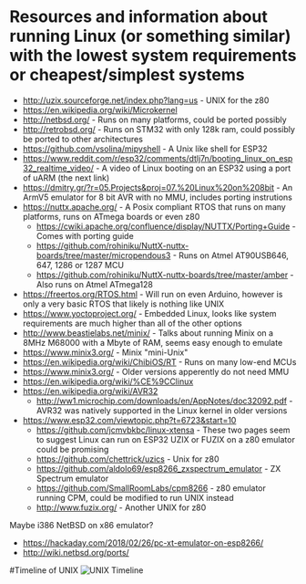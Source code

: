 # Resources and information about running Linux (or something similar) with the lowest system requirements or cheapest/simplest systems

- http://uzix.sourceforge.net/index.php?lang=us - UNIX for the z80
- https://en.wikipedia.org/wiki/Microkernel
- http://netbsd.org/ - Runs on many platforms, could be ported possibly
- http://retrobsd.org/ - Runs on STM32 with only 128k ram, could possibly be ported to other architectures
- https://github.com/vsolina/mipyshell - A Unix like shell for ESP32
- https://www.reddit.com/r/esp32/comments/dtlj7n/booting_linux_on_esp32_realtime_video/ - A video of Linux booting on an ESP32 using a port of uARM (the next link)
- https://dmitry.gr/?r=05.Projects&proj=07.%20Linux%20on%208bit - An ArmV5 emulator for 8 bit AVR with no MMU, includes porting instrutions 
- https://nuttx.apache.org/ - A Posix compliant RTOS that runs on many platforms, runs on ATmega boards or even z80
  - https://cwiki.apache.org/confluence/display/NUTTX/Porting+Guide - Comes with porting guide
  - https://github.com/rohiniku/NuttX-nuttx-boards/tree/master/micropendous3 - Runs on Atmel AT90USB646, 647, 1286 or 1287 MCU
  - https://github.com/rohiniku/NuttX-nuttx-boards/tree/master/amber - Also runs on Atmel ATmega128
- https://freertos.org/RTOS.html - Will run on even Arduino, however is only a very basic RTOS that likely is nothing like UNIX
- https://www.yoctoproject.org/ - Embedded Linux, looks like system requirements are much higher than all of the other options
- http://www.beastielabs.net/minix/ - Talks about running Minix on a 8MHz M68000 with a Mbyte of RAM, seems easy enough to emulate
- https://www.minix3.org/ - Minix "mini-Unix" 
- https://en.wikipedia.org/wiki/ChibiOS/RT - Runs on many low-end MCUs
- https://www.minix3.org/ - Older versions apperently do not need MMU
- https://en.wikipedia.org/wiki/%CE%9CClinux
- https://en.wikipedia.org/wiki/AVR32
  - http://ww1.microchip.com/downloads/en/AppNotes/doc32092.pdf - AVR32 was natively supported in the Linux kernel in older versions
- https://www.esp32.com/viewtopic.php?t=6723&start=10
  - https://github.com/jcmvbkbc/linux-xtensa - These two pages seem to suggest Linux can run on ESP32
UZIX or FUZIX  on a z80 emulator could be promising
  - https://github.com/chettrick/uzics - Unix for z80
  - https://github.com/aldolo69/esp8266_zxspectrum_emulator - ZX Spectrum emulator
  - https://github.com/SmallRoomLabs/cpm8266 - z80 emulator running CPM, could be modified to run UNIX instead
  - http://www.fuzix.org/ - Another UNIX for z80

Maybe i386 NetBSD on x86 emulator?
  - https://hackaday.com/2018/02/26/pc-xt-emulator-on-esp8266/
  - http://wiki.netbsd.org/ports/
  
#Timeline of UNIX
![UNIX Timeline](https://upload.wikimedia.org/wikipedia/commons/c/cd/Unix_timeline.en.svg)

